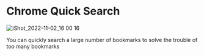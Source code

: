 # Chrome Quick Search


![iShot_2022-11-02_16 00 16](https://user-images.githubusercontent.com/26371465/199432865-50bdee2e-1f65-4373-b0b6-ab9f022e67d1.png)


You can quickly search a large number of bookmarks to solve the trouble of too many bookmarks

